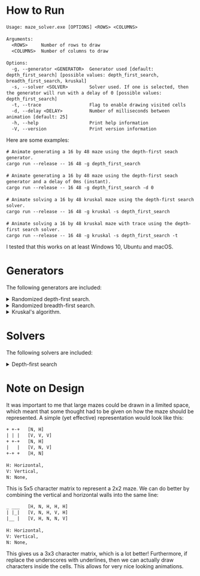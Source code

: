 # How to Run

```
Usage: maze_solver.exe [OPTIONS] <ROWS> <COLUMNS>                                                                                                  
                                                                                                                                                   
Arguments:                                                                                                                                         
  <ROWS>     Number of rows to draw                                                                                                                
  <COLUMNS>  Number of columns to draw                                                                                                             
                                                                                                                                                   
Options:                                                                                                                                           
  -g, --generator <GENERATOR>  Generator used [default: depth_first_search] [possible values: depth_first_search, breadth_first_search, kruskal]   
  -s, --solver <SOLVER>        Solver used. If one is selected, then the generator will run with a delay of 0 [possible values: depth_first_search]
  -t, --trace                  Flag to enable drawing visited cells                                                                                
  -d, --delay <DELAY>          Number of milliseconds between animation [default: 25]                                                              
  -h, --help                   Print help information
  -V, --version                Print version information
```

Here are some examples:

```
# Animate generating a 16 by 48 maze using the depth-first seach generator.
cargo run --release -- 16 48 -g depth_first_search

# Animate generating a 16 by 48 maze using the depth-first seach generator and a delay of 0ms (instant).
cargo run --release -- 16 48 -g depth_first_search -d 0

# Animate solving a 16 by 48 kruskal maze using the depth-first search solver.
cargo run --release -- 16 48 -g kruskal -s depth_first_search

# Animate solving a 16 by 48 kruskal maze with trace using the depth-first search solver.
cargo run --release -- 16 48 -g kruskal -s depth_first_search -t
```

I tested that this works on at least Windows 10, Ubuntu and macOS.

# Generators

The following generators are included:
<details><summary>Randomized depth-first search.</summary>

![](examples/dfs.gif)
</details>

<details><summary>Randomized breadth-first search.</summary>

![](examples/bfs.gif)
</details>

<details><summary>Kruskal's algorithm.</summary>

![](examples/kruskal.gif)
</details>

# Solvers

The following solvers are included:
<details><summary>Depth-first search</summary>

![](examples/dfs_solver.gif)
</details>

# Note on Design

It was important to me that large mazes could be drawn in a limited space, which meant that some thought had to be given
on how the maze should be represented. A simple (yet effective) representation would look like this:

```
+ +-+   [N, H]     
| | |   [V, V, V]     
+ +-+   [N, H]
|   |   [V, N, V]
+-+ +   [H, N]

H: Horizontal,
V: Vertical,
N: None,
```

This is 5x5 character matrix to represent a 2x2 maze. We can do better by combining the vertical and horizontal walls
into the same line:

```
_ ___   [H, N, H, H, H]
| |_|   [V, N, H, V, H]
|__ |   [V, H, N, N, V]

H: Horizontal,
V: Vertical,
N: None,
```

This gives us a 3x3 character matrix, which is a lot better! Furthermore, if replace the underscores with underlines,
then we can actually draw characters inside the cells. This allows for very nice looking animations.